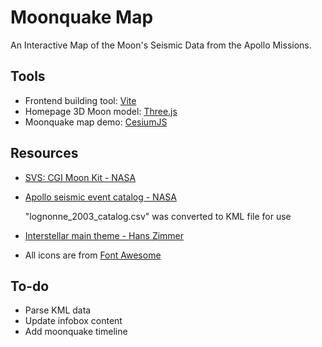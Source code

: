 # Moonquake Map

An Interactive Map of the Moon's Seismic Data from the Apollo Missions.

## Tools

- Frontend building tool: [Vite](https://vitejs.dev/)
- Homepage 3D Moon model: [Three.js](https://threejs.org/)
- Moonquake map demo: [CesiumJS](https://cesium.com/platform/cesiumjs/)

## Resources

- [SVS: CGI Moon Kit - NASA](https://svs.gsfc.nasa.gov/cgi-bin/details.cgi?aid=4720)

- [Apollo seismic event catalog - NASA](https://pds-geosciences.wustl.edu/lunar/urn-nasa-pds-apollo_seismic_event_catalog/data/)

  "lognonne_2003_catalog.csv" was converted to KML file for use

- [Interstellar main theme - Hans Zimmer](https://www.youtube.com/watch?v=UDVtMYqUAyw)

- All icons are from [Font Awesome](https://fontawesome.com/)

## To-do

- Parse KML data
- Update infobox content
- Add moonquake timeline
